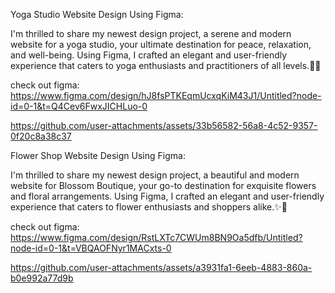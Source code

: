Yoga Studio Website Design Using Figma:

I'm thrilled to share my newest design project, a serene and modern website for a yoga studio, your ultimate destination for peace, relaxation, and well-being. 
Using Figma, I crafted an elegant and user-friendly experience that caters to yoga enthusiasts and practitioners of all levels.🧘💫

check out figma: https://www.figma.com/design/hJ8fsPTKEqmUcxqKiM43J1/Untitled?node-id=0-1&t=Q4Cev6FwxJICHLuo-0

https://github.com/user-attachments/assets/33b56582-56a8-4c52-9357-0f20c8a38c37









Flower Shop Website Design Using Figma:

I'm thrilled to share my newest design project, a beautiful and modern website for Blossom Boutique, your go-to destination for exquisite flowers and floral arrangements.
Using Figma, I crafted an elegant and user-friendly experience that caters to flower enthusiasts and shoppers alike.✨🌸 

check out figma: https://www.figma.com/design/RstLXTc7CWUm8BN9Oa5dfb/Untitled?node-id=0-1&t=VBQAOFNyr1MACxts-0

https://github.com/user-attachments/assets/a3931fa1-6eeb-4883-860a-b0e992a77d9b

